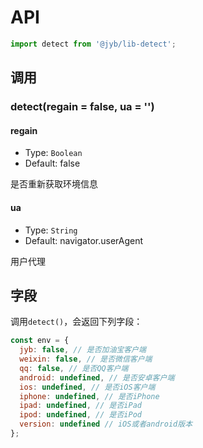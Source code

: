 # API

```javascript
import detect from '@jyb/lib-detect';
```

## 调用

### detect(regain = false, ua = '')

#### regain
- Type: `Boolean`
- Default: false

是否重新获取环境信息

#### ua
- Type: `String`
- Default: navigator.userAgent

用户代理

## 字段

调用`detect()`，会返回下列字段：

```javascript
const env = {
  jyb: false, // 是否加油宝客户端
  weixin: false, // 是否微信客户端
  qq: false, // 是否QQ客户端
  android: undefined, // 是否安卓客户端
  ios: undefined, // 是否iOS客户端
  iphone: undefined, // 是否iPhone
  ipad: undefined, // 是否iPad
  ipod: undefined, // 是否iPod
  version: undefined // iOS或者android版本
};
```

